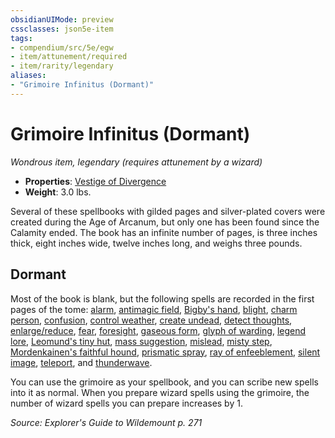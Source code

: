 ```yaml
---
obsidianUIMode: preview
cssclasses: json5e-item
tags:
- compendium/src/5e/egw
- item/attunement/required
- item/rarity/legendary
aliases: 
- "Grimoire Infinitus (Dormant)"
---
```

# Grimoire Infinitus (Dormant)
*Wondrous item, legendary (requires attunement by a wizard)*  

- **Properties**: [Vestige of Divergence](2-Mechanics/CLI/rules/item-properties.md#Vestige%20of%20Divergence)
- **Weight**: 3.0 lbs.

Several of these spellbooks with gilded pages and silver-plated covers were created during the Age of Arcanum, but only one has been found since the Calamity ended. The book has an infinite number of pages, is three inches thick, eight inches wide, twelve inches long, and weighs three pounds.

## Dormant

Most of the book is blank, but the following spells are recorded in the first pages of the tome: [alarm](2-Mechanics/CLI/spells/alarm.md), [antimagic field](2-Mechanics/CLI/spells/antimagic-field.md), [Bigby's hand](2-Mechanics/CLI/spells/bigbys-hand.md), [blight](2-Mechanics/CLI/spells/blight.md), [charm person](2-Mechanics/CLI/spells/charm-person.md), [confusion](2-Mechanics/CLI/spells/confusion.md), [control weather](2-Mechanics/CLI/spells/control-weather.md), [create undead](2-Mechanics/CLI/spells/create-undead.md), [detect thoughts](2-Mechanics/CLI/spells/detect-thoughts.md), [enlarge/reduce](2-Mechanics/CLI/spells/enlarge-reduce.md), [fear](2-Mechanics/CLI/spells/fear.md), [foresight](2-Mechanics/CLI/spells/foresight.md), [gaseous form](2-Mechanics/CLI/spells/gaseous-form.md), [glyph of warding](2-Mechanics/CLI/spells/glyph-of-warding.md), [legend lore](2-Mechanics/CLI/spells/legend-lore.md), [Leomund's tiny hut](2-Mechanics/CLI/spells/leomunds-tiny-hut.md), [mass suggestion](2-Mechanics/CLI/spells/mass-suggestion.md), [mislead](2-Mechanics/CLI/spells/mislead.md), [misty step](2-Mechanics/CLI/spells/misty-step.md), [Mordenkainen's faithful hound](2-Mechanics/CLI/spells/mordenkainens-faithful-hound.md), [prismatic spray](2-Mechanics/CLI/spells/prismatic-spray.md), [ray of enfeeblement](2-Mechanics/CLI/spells/ray-of-enfeeblement.md), [silent image](2-Mechanics/CLI/spells/silent-image.md), [teleport](2-Mechanics/CLI/spells/teleport.md), and [thunderwave](2-Mechanics/CLI/spells/thunderwave.md).

You can use the grimoire as your spellbook, and you can scribe new spells into it as normal. When you prepare wizard spells using the grimoire, the number of wizard spells you can prepare increases by 1.

*Source: Explorer's Guide to Wildemount p. 271*